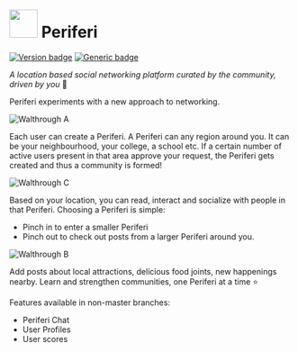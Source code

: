 # <img src="https://github.com/shouryalala/periferi-client/blob/master/app/src/main/res/drawable/periferi_loader.png" width="50" height="50">  Periferi

[![Version badge](https://img.shields.io/badge/Version-4.2-green.svg)](https://shields.io/) [![Generic badge](https://img.shields.io/badge/Active%3F-no-red.svg)](https://shields.io/) 

_A location based social networking platform curated by the community, driven by you_ 💛

Periferi experiments with a new approach to networking.

![Walthrough A](https://github.com/shouryalala/periferi-client/blob/master/walkthrough-a.gif)

Each user can create a Periferi. A Periferi can any region around you. It can be your neighbourhood, your college, a school etc.
If a certain number of active users present in that area approve your request, the Periferi gets created and thus a community is formed!

![Walthrough C](https://github.com/shouryalala/periferi-client/blob/master/walkthrough-c.gif)

Based on your location, you can read, interact and socialize with people in that Periferi. Choosing a Periferi is simple:
  - Pinch in to enter a smaller Periferi
  - Pinch out to check out posts from a larger Periferi around you.
  
![Walthrough B](https://github.com/shouryalala/periferi-client/blob/master/walkthrough-b.gif)

Add posts about local attractions, delicious food joints, new happenings nearby. Learn and strengthen communities, one Periferi at a time ⭐️


Features available in non-master branches:
* Periferi Chat
* User Profiles
* User scores

